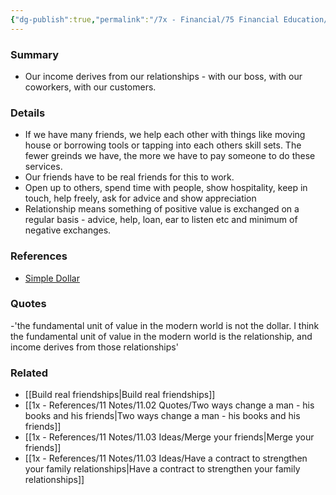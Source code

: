 ```yaml
---
{"dg-publish":true,"permalink":"/7x - Financial/75 Financial Education/75.01 Financial Notes/Build good relationships and real friends/","title":"Build good relationships and real friends","noteIcon":"","created":"2023-08-27T13:45:12.438+03:00","updated":"2024-02-14T20:17:38.004+03:00"}
---
```



### Summary
- Our income derives from our relationships - with our boss, with our coworkers, with our customers.

### Details
- If we have many friends, we help each other with things like moving house or borrowing tools or tapping into each others skill sets. The fewer greinds we have, the more we have to pay someone to do these services.
- Our friends have to be real friends for this to work.
- Open up to others, spend time with people, show hospitality, keep in touch, help freely, ask for advice and show appreciation
- Relationship means something of positive value is exchanged on a regular basis - advice, help, loan, ear to listen etc and minimum of negative exchanges.

### References
- [Simple Dollar](https://web.archive.org/web/20110902020254/http://www.thesimpledollar.com/)

### Quotes
-'the fundamental unit of value in the modern world is not the dollar. I think the fundamental unit of value in the modern world is the relationship, and income derives from those relationships'

### Related
- [[Build real friendships\|Build real friendships]]
- [[1x - References/11 Notes/11.02 Quotes/Two ways change a man - his books and his friends\|Two ways change a man - his books and his friends]]
- [[1x - References/11 Notes/11.03 Ideas/Merge your friends\|Merge your friends]]
- [[1x - References/11 Notes/11.03 Ideas/Have a contract to strengthen your family relationships\|Have a contract to strengthen your family relationships]]